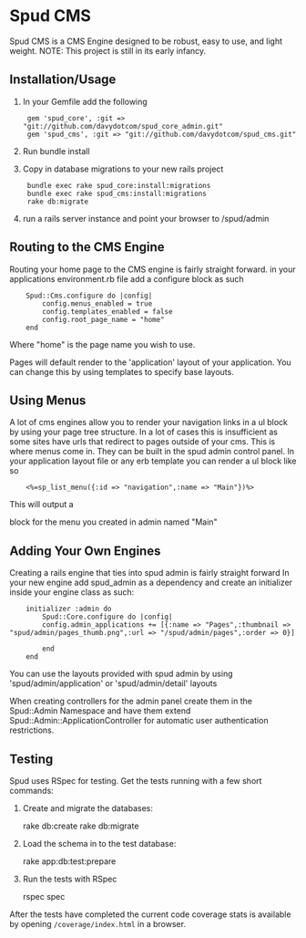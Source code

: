 Spud CMS
========

Spud CMS is a CMS Engine designed to be robust, easy to use, and light weight.
NOTE: This project is still in its early infancy.

Installation/Usage
------------------

1. In your Gemfile add the following

		gem 'spud_core', :git => "git://github.com/davydotcom/spud_core_admin.git"
		gem 'spud_cms', :git => "git://github.com/davydotcom/spud_cms.git"

2. Run bundle install
3. Copy in database migrations to your new rails project

		bundle exec rake spud_core:install:migrations
		bundle exec rake spud_cms:install:migrations
		rake db:migrate

4. run a rails server instance and point your browser to /spud/admin

Routing to the CMS Engine
--------------------------
Routing your home page to the CMS engine is fairly straight forward.
in your applications environment.rb file add a configure block as such


		Spud::Cms.configure do |config|
			config.menus_enabled = true
			config.templates_enabled = false
			config.root_page_name = "home"
		end



Where "home" is the page name you wish to use.

Pages will default render to the 'application' layout of your application. You can change this by using templates to specify base layouts.

Using Menus
-----------
A lot of cms engines allow you to render your navigation links in a ul block by using your page tree structure. In a lot of cases this is insufficient as some sites have urls that redirect to pages outside of your cms. This is where menus come in. They can be built in the spud admin control panel.
In your application layout file or any erb template you can render a ul block like so
		
		<%=sp_list_menu({:id => "navigation",:name => "Main"})%>
		
This will output a <ul id="navigation"></ul> block for the menu you created in admin named "Main"


Adding Your Own Engines
-----------------------

Creating a rails engine that ties into spud admin is fairly straight forward
In your new engine add spud_admin as a dependency and create an initializer inside your engine class as such:

		initializer :admin do
			Spud::Core.configure do |config|
			config.admin_applications += [{:name => "Pages",:thumbnail => "spud/admin/pages_thumb.png",:url => "/spud/admin/pages",:order => 0}]

			end
		end

You can use the layouts provided with spud admin by using 'spud/admin/application' or 'spud/admin/detail' layouts

When creating controllers for the admin panel create them in the Spud::Admin Namespace and have them extend Spud::Admin::ApplicationController for automatic user authentication restrictions.

Testing
-----------------

Spud uses RSpec for testing. Get the tests running with a few short commands:

1. Create and migrate the databases:
   
    rake db:create
    rake db:migrate

2. Load the schema in to the test database:

    rake app:db:test:prepare

3. Run the tests with RSpec

    rspec spec

After the tests have completed the current code coverage stats is available by opening ```/coverage/index.html``` in a browser.



